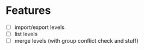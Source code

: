 # Features

- [ ] import/export levels
- [ ] list levels
- [ ] merge levels (with group conflict check and stuff)